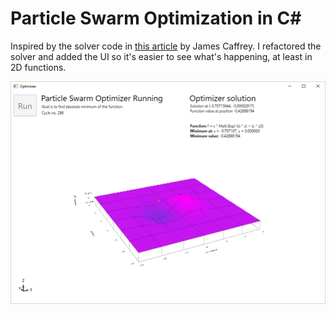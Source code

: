 Particle Swarm Optimization in C#
=================================

Inspired by the solver code in [this article](https://visualstudiomagazine.com/articles/2013/11/01/particle-swarm-optimization.aspx) by James Caffrey. I refactored the solver and added the UI so it's easier to see what's happening, at least in 2D functions. 

![Screenshot of the viewer in action](/screenshots/01.png)